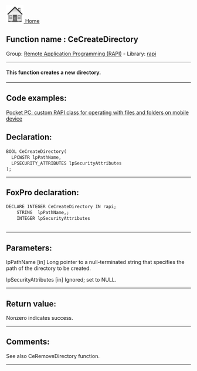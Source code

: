 [<img src="../../images/home.png"> Home ](https://github.com/VFPX/Win32API)  

## Function name : CeCreateDirectory
Group: [Remote Application Programming (RAPI)](../../functions_group.md#Remote_Application_Programming_(RAPI))  -  Library: [rapi](../../libraries.md#rapi)  
***  


#### This function creates a new directory.
***  


## Code examples:
[Pocket PC: custom RAPI class for operating with files and folders on mobile device](../../samples/sample_448.md)  

## Declaration:
```foxpro  
BOOL CeCreateDirectory(
  LPCWSTR lpPathName,
  LPSECURITY_ATTRIBUTES lpSecurityAttributes
);  
```  
***  


## FoxPro declaration:
```foxpro  
DECLARE INTEGER CeCreateDirectory IN rapi;
	STRING  lpPathName,;
	INTEGER lpSecurityAttributes
  
```  
***  


## Parameters:
lpPathName 
[in] Long pointer to a null-terminated string that specifies the path of the directory to be created. 

lpSecurityAttributes 
[in] Ignored; set to NULL.   
***  


## Return value:
Nonzero indicates success.  
***  


## Comments:
See also CeRemoveDirectory function.  
  
***  

